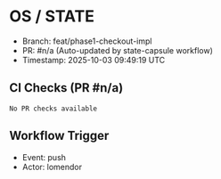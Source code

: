 # OS / STATE
- Branch: feat/phase1-checkout-impl
- PR: #n/a (Auto-updated by state-capsule workflow)
- Timestamp: 2025-10-03 09:49:19 UTC

## CI Checks (PR #n/a)
```
No PR checks available
```

## Workflow Trigger
- Event: push
- Actor: lomendor
